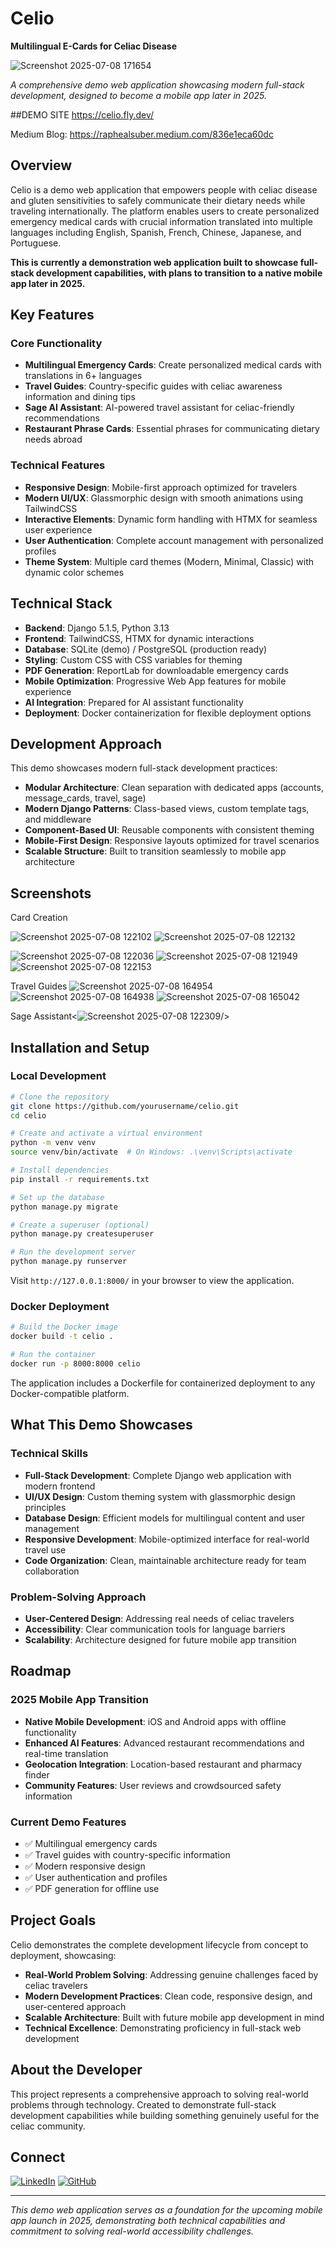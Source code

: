 
# Celio
**Multilingual E-Cards for Celiac Disease**

![Screenshot 2025-07-08 171654](https://github.com/user-attachments/assets/b891d1ef-be56-4533-b480-76687eaa0cbb)

*A comprehensive demo web application showcasing modern full-stack development, designed to become a mobile app later in 2025.*

##DEMO SITE
https://celio.fly.dev/

Medium Blog: https://raphealsuber.medium.com/836e1eca60dc




## Overview

Celio is a demo web application that empowers people with celiac disease and gluten sensitivities to safely communicate their dietary needs while traveling internationally. The platform enables users to create personalized emergency medical cards with crucial information translated into multiple languages including English, Spanish, French, Chinese, Japanese, and Portuguese.

**This is currently a demonstration web application built to showcase full-stack development capabilities, with plans to transition to a native mobile app later in 2025.**



## Key Features

### Core Functionality
- **Multilingual Emergency Cards**: Create personalized medical cards with translations in 6+ languages
- **Travel Guides**: Country-specific guides with celiac awareness information and dining tips
- **Sage AI Assistant**: AI-powered travel assistant for celiac-friendly recommendations
- **Restaurant Phrase Cards**: Essential phrases for communicating dietary needs abroad

### Technical Features
- **Responsive Design**: Mobile-first approach optimized for travelers
- **Modern UI/UX**: Glassmorphic design with smooth animations using TailwindCSS
- **Interactive Elements**: Dynamic form handling with HTMX for seamless user experience
- **User Authentication**: Complete account management with personalized profiles
- **Theme System**: Multiple card themes (Modern, Minimal, Classic) with dynamic color schemes

## Technical Stack

- **Backend**: Django 5.1.5, Python 3.13
- **Frontend**: TailwindCSS, HTMX for dynamic interactions
- **Database**: SQLite (demo) / PostgreSQL (production ready)
- **Styling**: Custom CSS with CSS variables for theming
- **PDF Generation**: ReportLab for downloadable emergency cards
- **Mobile Optimization**: Progressive Web App features for mobile experience
- **AI Integration**: Prepared for AI assistant functionality
- **Deployment**: Docker containerization for flexible deployment options

## Development Approach

This demo showcases modern full-stack development practices:

- **Modular Architecture**: Clean separation with dedicated apps (accounts, message_cards, travel, sage)
- **Modern Django Patterns**: Class-based views, custom template tags, and middleware
- **Component-Based UI**: Reusable components with consistent theming
- **Mobile-First Design**: Responsive layouts optimized for travel scenarios
- **Scalable Structure**: Built to transition seamlessly to mobile app architecture

## Screenshots

Card Creation

![Screenshot 2025-07-08 122102](https://github.com/user-attachments/assets/97ddf50e-e474-4011-9b9c-ea69d97925bf)
![Screenshot 2025-07-08 122132](https://github.com/user-attachments/assets/8219939c-1a93-4fcc-81a5-c8d03888c25c)

![Screenshot 2025-07-08 122036](https://github.com/user-attachments/assets/d68a354c-b6c2-4ed1-ac3a-f40a73a00748)
![Screenshot 2025-07-08 121949](https://github.com/user-attachments/assets/3fc86239-f5d1-4c92-873b-ce9ac8b3eee1)
![Screenshot 2025-07-08 122153](https://github.com/user-attachments/assets/1dab4b89-1c8b-4d03-a710-14931fcc9c04)

 

Travel Guides
![Screenshot 2025-07-08 164954](https://github.com/user-attachments/assets/e02b106f-2ca9-4b4b-b877-ed80acc4bdd1)
![Screenshot 2025-07-08 164938](https://github.com/user-attachments/assets/c0f95c8a-19c9-4330-b0ac-b16a0f11291e)
![Screenshot 2025-07-08 165042](https://github.com/user-attachments/assets/dc768051-8799-408c-90fb-9fba87557f2a)



Sage Assistant<![Screenshot 2025-07-08 122309](https://github.com/user-attachments/assets/c59dc3f3-c1e2-4fbb-a4b9-2a09c7a310ed)/>




## Installation and Setup

### Local Development

```bash
# Clone the repository
git clone https://github.com/yourusername/celio.git
cd celio

# Create and activate a virtual environment
python -m venv venv
source venv/bin/activate  # On Windows: .\venv\Scripts\activate

# Install dependencies
pip install -r requirements.txt

# Set up the database
python manage.py migrate

# Create a superuser (optional)
python manage.py createsuperuser

# Run the development server
python manage.py runserver
```

Visit `http://127.0.0.1:8000/` in your browser to view the application.


### Docker Deployment

```bash
# Build the Docker image
docker build -t celio .

# Run the container
docker run -p 8000:8000 celio
```

The application includes a Dockerfile for containerized deployment to any Docker-compatible platform.

## What This Demo Showcases

### Technical Skills
- **Full-Stack Development**: Complete Django web application with modern frontend
- **UI/UX Design**: Custom theming system with glassmorphic design principles
- **Database Design**: Efficient models for multilingual content and user management
- **Responsive Development**: Mobile-optimized interface for real-world travel use
- **Code Organization**: Clean, maintainable architecture ready for team collaboration

### Problem-Solving Approach
- **User-Centered Design**: Addressing real needs of celiac travelers
- **Accessibility**: Clear communication tools for language barriers
- **Scalability**: Architecture designed for future mobile app transition

## Roadmap

### 2025 Mobile App Transition
- **Native Mobile Development**: iOS and Android apps with offline functionality
- **Enhanced AI Features**: Advanced restaurant recommendations and real-time translation
- **Geolocation Integration**: Location-based restaurant and pharmacy finder
- **Community Features**: User reviews and crowdsourced safety information

### Current Demo Features
- ✅ Multilingual emergency cards
- ✅ Travel guides with country-specific information
- ✅ Modern responsive design
- ✅ User authentication and profiles
- ✅ PDF generation for offline use

## Project Goals

Celio demonstrates the complete development lifecycle from concept to deployment, showcasing:

- **Real-World Problem Solving**: Addressing genuine challenges faced by celiac travelers
- **Modern Development Practices**: Clean code, responsive design, and user-centered approach
- **Scalable Architecture**: Built with future mobile app development in mind
- **Technical Excellence**: Demonstrating proficiency in full-stack web development

## About the Developer

This project represents a comprehensive approach to solving real-world problems through technology. Created to demonstrate full-stack development capabilities while building something genuinely useful for the celiac community.

## Connect

[![LinkedIn](https://img.shields.io/badge/LinkedIn-0077B5?style=for-the-badge&logo=linkedin&logoColor=white)](https://linkedin.com/in/raphealsuber/)
[![GitHub](https://img.shields.io/badge/GitHub-100000?style=for-the-badge&logo=github&logoColor=white)](https://github.com/yourusername)

---

*This demo web application serves as a foundation for the upcoming mobile app launch in 2025, demonstrating both technical capabilities and commitment to solving real-world accessibility challenges.*
